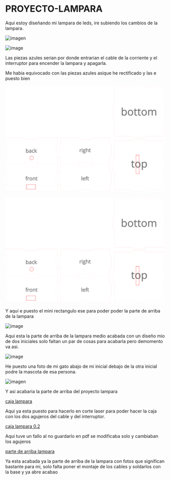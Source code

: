 # PROYECTO-LAMPARA

Aqui estoy diseñando mi lampara de leds, ire subiendo los cambios de la lampara.

![imagen](https://user-images.githubusercontent.com/78345826/116367442-a74cd580-a807-11eb-82a9-6cbe47c9cb0f.png)

![image](https://user-images.githubusercontent.com/78345826/116514168-f27bec80-a8ca-11eb-8908-a8dd276e5039.png)

Las piezas azules serian por donde entrarian el cable de la corriente y el interruptor para encender la lampara y apagarla.

Me habia equivocado con las piezas azules asique he rectificado y las e puesto bien

![](https://github.com/marcoshens/PROYECTO-LAMPARA/blob/main/caja%20lampara.svg)

![](https://github.com/marcoshens/PROYECTO-LAMPARA/blob/main/caja%20lampara.svg)

Y aqui e puesto el mini rectangulo ese para poder poder la parte de arriba de la lampara

![image](https://user-images.githubusercontent.com/78345826/116524794-10038300-a8d8-11eb-8991-b7d627c2fa2c.png)

Aqui esta la parte de arriba de la lampara medio acabada con un diseño mio de dos iniciales solo faltan un par de cosas para acabarla pero demomento va asi.

![image](https://user-images.githubusercontent.com/78345826/116524976-4e993d80-a8d8-11eb-93ac-c0ce14710e4a.png)

He puesto una foto de mi gato abajo de mi inicial debajo de la otra inicial podre la mascota de esa persona.

![imagen](https://user-images.githubusercontent.com/78345826/116664077-40aaf180-a998-11eb-8f3c-d88fba525a26.png)

Y asi acabaria la parte de arriba del proyecto lampara

[caja lampara](https://github.com/marcoshens/PROYECTO-LAMPARA/blob/main/caja%20lampara.svg)

Aqui ya esta puesto para hacerlo en corte laser para poder hacer la caja con los dos agujeros del cable y del interruptor.

[caja lampara 0.2](https://github.com/marcoshens/PROYECTO-LAMPARA/blob/main/caja%20lampara02.pdf)

Aqui tuve un fallo al no guardarlo en pdf se modificaba solo y cambiaban los agujeros

[parte de arriba lampara](https://github.com/marcoshens/PROYECTO-LAMPARA/blob/main/dise%C3%B1o%20marcos%20lampara.svg)

Ya esta acabada ya la parte de arriba de la lampara con fotos que significan bastante para mi, solo falta poner el montaje de los cables y soldarlos con la base y ya abre acabao
